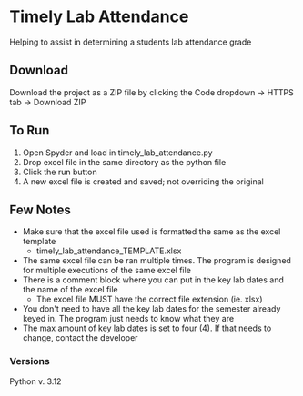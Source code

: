 # Timely Lab Attendance

Helping to assist in determining a students lab attendance grade

## Download
Download the project as a ZIP file by clicking the Code dropdown -> HTTPS tab -> Download ZIP

## To Run
1. Open Spyder and load in timely_lab_attendance.py
2. Drop excel file in the same directory as the python file
4. Click the run button
5. A new excel file is created and saved; not overriding the original

## Few Notes
- Make sure that the excel file used is formatted the same as the excel template
  - timely_lab_attendance_TEMPLATE.xlsx
- The same excel file can be ran multiple times. The program is designed for multiple executions of the same excel file
- There is a comment block where you can put in the key lab dates and the name of the excel file
  - The excel file MUST have the correct file extension (ie. xlsx)
- You don't need to have all the key lab dates for the semester already keyed in. The program just needs to know what they are
- The max amount of key lab dates is set to four (4). If that needs to change, contact the developer


### Versions
Python v. 3.12
